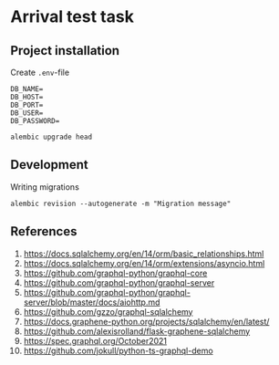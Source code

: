 # Arrival test task

## Project installation
Create `.env`-file
```
DB_NAME=
DB_HOST=
DB_PORT=
DB_USER=
DB_PASSWORD=
```

```
alembic upgrade head
```

## Development

Writing migrations
```
alembic revision --autogenerate -m "Migration message"
```

## References
1. https://docs.sqlalchemy.org/en/14/orm/basic_relationships.html
2. https://docs.sqlalchemy.org/en/14/orm/extensions/asyncio.html
3. https://github.com/graphql-python/graphql-core
4. https://github.com/graphql-python/graphql-server
5. https://github.com/graphql-python/graphql-server/blob/master/docs/aiohttp.md
6. https://github.com/gzzo/graphql-sqlalchemy
7. https://docs.graphene-python.org/projects/sqlalchemy/en/latest/
8. https://github.com/alexisrolland/flask-graphene-sqlalchemy
9. https://spec.graphql.org/October2021
10. https://github.com/jokull/python-ts-graphql-demo
